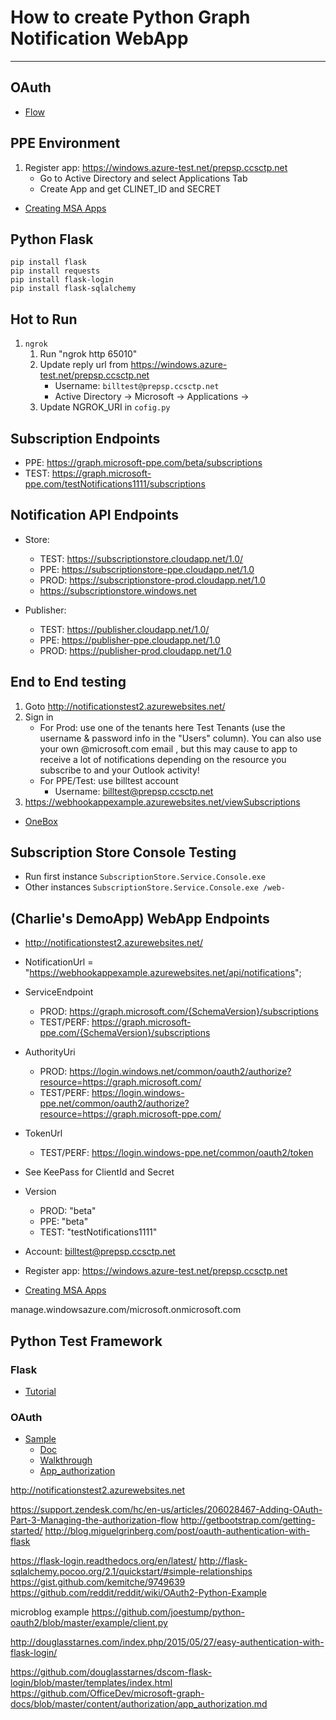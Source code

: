 # How to create Python Graph Notification WebApp #

----------
## OAuth ##
* [Flow](https://github.com/OfficeDev/microsoft-graph-docs/blob/master/content/authorization/app_authorization.md)

## PPE Environment ##
1. Register app: https://windows.azure-test.net/prepsp.ccsctp.net
    * Go to Active Directory and select Applications Tab
    * Create App and get CLINET_ID and SECRET

* [Creating MSA Apps](https://msft.spoppe.com/sites/Identity/MSODS/_layouts/OneNote.aspx?id=%2Fsites%2FIdentity%2FMSODS%2FSitePages%2FMSODS%20Handbook&wd=target%28Components%2FMSA-AAD%20Convergence.one%7C97D0AD69-FD46-4E42-816B-F8445A135CC1%2FCreating%20MSA%20Applications%7C4DF8D291-389E-4F7F-8FFA-87F7E761840E%2F%29)



## Python Flask ##
~~~
pip install flask
pip install requests
pip install flask-login
pip install flask-sqlalchemy
~~~

## Hot to Run ##
1. `ngrok`
    1. Run "ngrok http 65010"
    2. Update reply url from https://windows.azure-test.net/prepsp.ccsctp.net
        * Username: `billtest@prepsp.ccsctp.net`
        * Active Directory -> Microsoft -> Applications -> 
    3. Update NGROK_URI in `cofig.py`

## Subscription Endpoints ##
* PPE: https://graph.microsoft-ppe.com/beta/subscriptions
* TEST: https://graph.microsoft-ppe.com/testNotifications1111/subscriptions 

## Notification API Endpoints ##
* Store:
    * TEST: https://subscriptionstore.cloudapp.net/1.0/ 
    * PPE: https://subscriptionstore-ppe.cloudapp.net/1.0
    * PROD: https://subscriptionstore-prod.cloudapp.net/1.0 
    * https://subscriptionstore.windows.net

* Publisher:
    * TEST: https://publisher.cloudapp.net/1.0/ 
    * PPE: https://publisher-ppe.cloudapp.net/1.0
    * PROD: https://publisher-prod.cloudapp.net/1.0


## End to End testing ##
1. Goto http://notificationstest2.azurewebsites.net/
1. Sign in 
	* For Prod: use one of the tenants here Test Tenants (use the username & password info in the "Users" column). You can also use your own @microsoft.com email , but this may cause to app to receive a lot of notifications depending on the resource you subscribe to and your Outlook activity!
	* For PPE/Test: use billtest account
		* Username: billtest@prepsp.ccsctp.net
2. https://webhookappexample.azurewebsites.net/viewSubscriptions



* [OneBox](http://adbuild/deploy/Topologies_OneBox.aspx)



## Subscription Store Console Testing ##
* Run first instance `SubscriptionStore.Service.Console.exe`
* Other instances `SubscriptionStore.Service.Console.exe /web-`


## (Charlie's DemoApp) WebApp Endpoints ##
* http://notificationstest2.azurewebsites.net/

* NotificationUrl = "https://webhookappexample.azurewebsites.net/api/notifications";

* ServiceEndpoint
    * PROD: https://graph.microsoft.com/{SchemaVersion}/subscriptions
    * TEST/PERF: https://graph.microsoft-ppe.com/{SchemaVersion}/subscriptions

* AuthorityUri 
    * PROD: https://login.windows.net/common/oauth2/authorize?resource=https://graph.microsoft.com/
    * TEST/PERF: https://login.windows-ppe.net/common/oauth2/authorize?resource=https://graph.microsoft-ppe.com/
    

* TokenUrl
    * TEST/PERF: https://login.windows-ppe.net/common/oauth2/token

* See KeePass for ClientId and Secret

* Version
    * PROD: "beta"
    * PPE: "beta"
    * TEST: "testNotifications1111"

* Account: billtest@prepsp.ccsctp.net

* Register app: https://windows.azure-test.net/prepsp.ccsctp.net

* [Creating MSA Apps](https://msft.spoppe.com/sites/Identity/MSODS/_layouts/OneNote.aspx?id=%2Fsites%2FIdentity%2FMSODS%2FSitePages%2FMSODS%20Handbook&wd=target%28Components%2FMSA-AAD%20Convergence.one%7C97D0AD69-FD46-4E42-816B-F8445A135CC1%2FCreating%20MSA%20Applications%7C4DF8D291-389E-4F7F-8FFA-87F7E761840E%2F%29)


manage.windowsazure.com/microsoft.onmicrosoft.com


## Python Test Framework ##
### Flask ###
* [Tutorial](http://blog.miguelgrinberg.com/post/the-flask-mega-tutorial-part-i-hello-world)
### OAuth ###
* [Sample](https://github.com/OfficeDev/O365-Python-Microsoft-Graph-Connect/blob/master/connect/auth_helper.py)
    * [Doc](http://graph.microsoft.io/docs/platform/python)
    * [Walkthrough](https://graph.microsoft.io/docs/platform/rest)
    * [App_authorization](https://github.com/OfficeDev/microsoft-graph-docs/blob/master/content/authorization/app_authorization.md)


http://notificationstest2.azurewebsites.net

https://support.zendesk.com/hc/en-us/articles/206028467-Adding-OAuth-Part-3-Managing-the-authorization-flow
http://getbootstrap.com/getting-started/
http://blog.miguelgrinberg.com/post/oauth-authentication-with-flask

https://flask-login.readthedocs.org/en/latest/
http://flask-sqlalchemy.pocoo.org/2.1/quickstart/#simple-relationships
https://gist.github.com/kemitche/9749639
https://github.com/reddit/reddit/wiki/OAuth2-Python-Example

microblog example https://github.com/joestump/python-oauth2/blob/master/example/client.py

http://douglasstarnes.com/index.php/2015/05/27/easy-authentication-with-flask-login/

https://github.com/douglasstarnes/dscom-flask-login/blob/master/templates/index.html
https://github.com/OfficeDev/microsoft-graph-docs/blob/master/content/authorization/app_authorization.md

